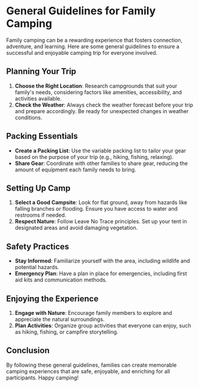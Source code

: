 # General Guidelines for Family Camping

Family camping can be a rewarding experience that fosters connection, adventure, and learning. Here are some general guidelines to ensure a successful and enjoyable camping trip for everyone involved.

## Planning Your Trip

1. **Choose the Right Location**: Research campgrounds that suit your family's needs, considering factors like amenities, accessibility, and activities available.
2. **Check the Weather**: Always check the weather forecast before your trip and prepare accordingly. Be ready for unexpected changes in weather conditions.

## Packing Essentials

- **Create a Packing List**: Use the variable packing list to tailor your gear based on the purpose of your trip (e.g., hiking, fishing, relaxing).
- **Share Gear**: Coordinate with other families to share gear, reducing the amount of equipment each family needs to bring.

## Setting Up Camp

1. **Select a Good Campsite**: Look for flat ground, away from hazards like falling branches or flooding. Ensure you have access to water and restrooms if needed.
2. **Respect Nature**: Follow Leave No Trace principles. Set up your tent in designated areas and avoid damaging vegetation.

## Safety Practices

- **Stay Informed**: Familiarize yourself with the area, including wildlife and potential hazards.
- **Emergency Plan**: Have a plan in place for emergencies, including first aid kits and communication methods.

## Enjoying the Experience

1. **Engage with Nature**: Encourage family members to explore and appreciate the natural surroundings.
2. **Plan Activities**: Organize group activities that everyone can enjoy, such as hiking, fishing, or campfire storytelling.

## Conclusion

By following these general guidelines, families can create memorable camping experiences that are safe, enjoyable, and enriching for all participants. Happy camping!